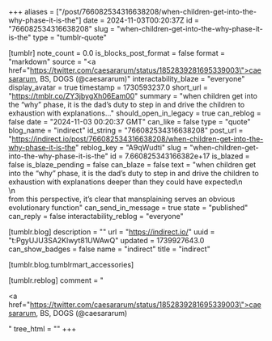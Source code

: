 +++
aliases = ["/post/766082534316638208/when-children-get-into-the-why-phase-it-is-the"]
date = 2024-11-03T00:20:37Z
id = "766082534316638208"
slug = "when-children-get-into-the-why-phase-it-is-the"
type = "tumblr-quote"

[tumblr]
note_count = 0.0
is_blocks_post_format = false
format = "markdown"
source = "<a href=\"https://twitter.com/caesararum/status/1852839281695339003\">caesararum, BS, DOGS (@caesararum)</a>"
interactability_blaze = "everyone"
display_avatar = true
timestamp = 1730593237.0
short_url = "https://tmblr.co/ZY3jbygXh06Eam00"
summary = "when children get into the “why” phase, it is the dad’s duty to step in and drive the children to exhaustion with explanations..."
should_open_in_legacy = true
can_reblog = false
date = "2024-11-03 00:20:37 GMT"
can_like = false
type = "quote"
blog_name = "indirect"
id_string = "766082534316638208"
post_url = "https://indirect.io/post/766082534316638208/when-children-get-into-the-why-phase-it-is-the"
reblog_key = "A9qWudti"
slug = "when-children-get-into-the-why-phase-it-is-the"
id = 7.660825343166382e+17
is_blazed = false
is_blaze_pending = false
can_blaze = false
text = "when children get into the &ldquo;why&rdquo; phase, it is the dad&rsquo;s duty to step in and drive the children to exhaustion with explanations deeper than they could have expected\n<br/>\n<br/>from this perspective, it&rsquo;s clear that mansplaining serves an obvious evolutionary function"
can_send_in_message = true
state = "published"
can_reply = false
interactability_reblog = "everyone"

[tumblr.blog]
description = ""
url = "https://indirect.io/"
uuid = "t:PgyUJU3SA2Klwyt81UWAwQ"
updated = 1739927643.0
can_show_badges = false
name = "indirect"
title = "indirect"

[tumblr.blog.tumblrmart_accessories]

[tumblr.reblog]
comment = "<p><a href=\"https://twitter.com/caesararum/status/1852839281695339003\">caesararum, BS, DOGS (@caesararum)</a></p>"
tree_html = ""
+++
